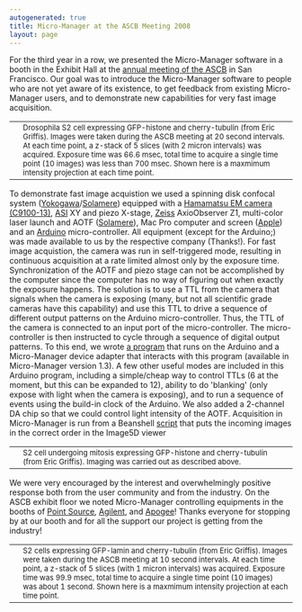 ```yaml
---
autogenerated: true
title: Micro-Manager at the ASCB Meeting 2008
layout: page
---
```


For the third year in a row, we presented the Micro-Manager software in
a booth in the Exhibit Hall at the [annual meeting of the
ASCB](http://www.ascb.org/meetings/) in San Francisco. Our goal was to
introduce the Micro-Manager software to people who are not yet aware of
its existence, to get feedback from existing Micro-Manager users, and to
demonstrate new capabilities for very fast image acquisition.

|     |                                                                                                                                                                                                                                                                                                                                                                                                                                          |
|-----|------------------------------------------------------------------------------------------------------------------------------------------------------------------------------------------------------------------------------------------------------------------------------------------------------------------------------------------------------------------------------------------------------------------------------------------|
|     | <font size=-1>Drosophila S2 cell expressing GFP-histone and cherry-tubulin (from Eric Griffis). Images were taken during the ASCB meeting at 20 second intervals. At each time point, a z-stack of 5 slices (with 2 micron intervals) was acquired. Exposure time was 66.6 msec, total time to acquire a single time point (10 images) was less than 700 msec. Shown here is a maxmimum intensity projection at each time point. </font> |

To demonstrate fast image acquistion we used a spinning disk confocal
system
([Yokogawa](http://www.yokogawa.com/scanner/products/csuX1e.htm)/[Solamere](http://www.solameretech.com/))
equipped with a [Hamamatsu EM camera
(C9100-13)](http://sales.hamamatsu.com/en/products/system-division/cameras/all-uv-vis-ir-cameras/part-c9100-13.php),
[ASI](http://www.asiimaging.com/) XY and piezo X-stage,
[Zeiss](http://www.zeiss.com) AxioObserver Z1, multi-color laser launch
and AOTF ([Solamere](http://www.solameretech.com/)), Mac Pro computer
and screen ([Apple](http://www.apple.com)) and an
[Arduino](http://www.arduino.cc/) micro-controller. All equipment
(except for the Arduino;) was made available to us by the respective
company (Thanks!). For fast image acquistion, the camera was run in
self-triggered mode, resulting in continuous acquisition at a rate
limited almost only by the exposure time. Synchronization of the AOTF
and piezo stage can not be accomplished by the computer since the
computer has no way of figuring out when exactly the exposure happens.
The solution is to use a TTL from the camera that signals when the
camera is exposing (many, but not all scientific grade cameras have this
capability) and use this TTL to drive a sequence of different output
patterns on the Arduino micro-controller. Thus, the TTL of the camera is
connected to an input port of the micro-controller. The micro-controller
is then instructed to cycle through a sequence of digital output
patterns. To this end, we wrote [a
program](https://valelab.ucsf.edu/svn/micromanager2/branches/micromanager1.3/DeviceAdapters/Arduino/AOTFcontroller/AOTFcontroller.pde)
that runs on the Arduino and a Micro-Manager device adapter that
interacts with this program (available in Micro-Manager version 1.3). A
few other useful modes are included in this Arduino program, including a
simple/cheap way to control TTLs (6 at the moment, but this can be
expanded to 12), ability to do 'blanking' (only expose with light when
the camera is exposing), and to run a sequence of events using the
build-in clock of the Arduino. We also added a 2-channel DA chip so that
we could control light intensity of the AOTF. Acquisition in
Micro-Manager is run from a Beanshell
[script](http://valelab.ucsf.edu/~nico/MMwiki/images/3/3f/media/MultiFastZStackASI.bsh)
that puts the incoming images in the correct order in the Image5D viewer

|     |                                                                                                                                                             |
|-----|-------------------------------------------------------------------------------------------------------------------------------------------------------------|
|     | <font size=-1>S2 cell undergoing mitosis expressing GFP-histone and cherry-tubulin (from Eric Griffis). Imaging was carried out as described above. </font> |

We were very encouraged by the interest and overwhelmingly positive
response both from the user community and from the industry. On the ASCB
exhibit floor we noted Micro-Manager controlling equipments in the
booths of [Point
Source](http://www.point-source.com/newsview.asp?id=29),
[Agilent](http://www.till-photonics.com/Products/imic.php), and
[Apogee](http://www.ccd.com/)! Thanks everyone for stopping by at our
booth and for all the support our project is getting from the industry!

|     |                                                                                                                                                                                                                                                                                                                                                                                                                          |
|-----|--------------------------------------------------------------------------------------------------------------------------------------------------------------------------------------------------------------------------------------------------------------------------------------------------------------------------------------------------------------------------------------------------------------------------|
|     | <font size=-1>S2 cells expressing GFP-lamin and cherry-tubulin (from Eric Griffis). Images were taken during the ASCB meeting at 10 second intervals. At each time point, a z-stack of 5 slices (with 1 micron intervals) was acquired. Exposure time was 99.9 msec, total time to acquire a single time point (10 images) was about 1 second. Shown here is a maxmimum intensity projection at each time point. </font> |

  
